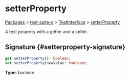 # setterProperty

[Packages](/) \> [test-suite-a](/test-suite-a/) \> [TestInterface](/test-suite-a/testinterface-interface/) \> [setterProperty](/test-suite-a/testinterface-interface/setterproperty-property)

A test property with a getter and a setter.

## Signature {#setterproperty-signature}

```typescript
get setterProperty(): boolean;
set setterProperty(newValue: boolean);
```

**Type**: boolean

